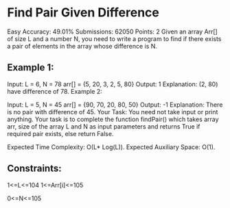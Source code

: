# Find Pair Given Difference 
Easy Accuracy: 49.01% Submissions: 62050 Points: 2
Given an array Arr[] of size L and a number N, you need to write a program to find if there exists a pair of elements in the array whose difference is N.

## Example 1:

Input:
L = 6, N = 78
arr[] = {5, 20, 3, 2, 5, 80}
Output: 1
Explanation: (2, 80) have difference of 78.
Example 2:

Input:
L = 5, N = 45
arr[] = {90, 70, 20, 80, 50}
Output: -1
Explanation: There is no pair with difference of 45.
Your Task:
You need not take input or print anything. Your task is to complete the function findPair() which takes array arr, size of the array L and N as input parameters and returns True if required pair exists, else return False.

Expected Time Complexity: O(L* Log(L)).
Expected Auxiliary Space: O(1).

## Constraints:
1<=L<=104 
1<=Arr[i]<=105 

0<=N<=105
